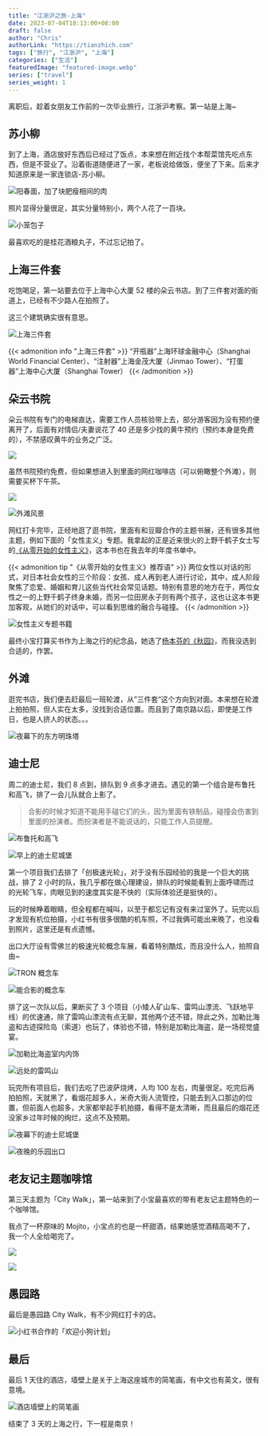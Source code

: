 ```yaml
---
title: "江浙沪之旅-上海"
date: 2023-07-04T18:13:00+08:00
draft: false
author: "Chris"
authorLink: "https://tianzhich.com"
tags: ["旅行", "江浙沪", "上海"]
categories: ["生活"]
featuredImage: "featured-image.webp"
series: ["travel"]
series_weight: 1
---
```


离职后，趁着女朋友工作前的一次毕业旅行，江浙沪考察。第一站是上海~

<!--more-->

## 苏小柳

到了上海，酒店放好东西后已经过了饭点，本来想在附近找个本帮菜馆先吃点东西，但是不营业了。沿着街道随便进了一家，老板说给做饭，便坐了下来。后来才知道原来是一家连锁店-苏小柳。

![](./suxiaoliu-1.jpeg "阳春面，加了块肥瘦相间的肉")

照片显得分量很足，其实分量特别小，两个人花了一百块。

![](./suxiaoliu-2.jpeg "小笼包子")

最喜欢吃的是桂花酒粮丸子，不过忘记拍了。

## 上海三件套

吃饱喝足，第一站要去位于上海中心大厦 52 楼的朵云书店。到了三件套对面的街道上，已经有不少路人在拍照了。

这三个建筑确实很有意思。

![](./shanghai-3-tower.jpeg "上海三件套")

{{< admonition info "上海三件套" >}}
“开瓶器”上海环球金融中心（Shanghai World Financial Center）、“注射器”上海金茂大厦（Jinmao Tower）、“打蛋器”上海中心大厦（Shanghai Tower）
{{< /admonition >}}

## 朵云书院

朵云书院有专门的电梯直达，需要工作人员核验带上去，部分游客因为没有预约便离开了，后面有对情侣/夫妻说花了 40 还是多少找的黄牛预约（预约本身是免费的），不禁感叹黄牛的业务之广泛。

![](./duoyun-store.jpeg)

虽然书院预约免费，但如果想进入到里面的网红咖啡店（可以俯瞰整个外滩），则需要买杯下午茶。

![](./tiramisu.jpeg)

![](./waitan-view.jpeg "外滩风景")

网红打卡完毕，正经地逛了逛书院，里面有和豆瓣合作的主题书展，还有很多其他主题，例如下面的「女性主义」专题。我拿起的正是近来很火的上野千鹤子女士写的[《从零开始的女性主义》](https://book.douban.com/subject/35523099/)，这本书也在我去年的年度书单中。

{{< admonition tip "《从零开始的女性主义》推荐语" >}}
两位女性以对话的形式，对日本社会女性的三个阶段：女孩、成人再到老人进行讨论，其中，成人阶段聚焦了恋爱、婚姻和育儿这些当代社会常见话题。特别有意思的地方在于，两位女性之一的上野千鹤子终身未婚，而另一位田房永子则有两个孩子，这也让这本书更加客观，从她们的对话中，可以看到思维的融合与碰撞。
{{< /admonition >}}

![](./nvxingzhuyi.jpeg "女性主义专题书籍")

最终小宝打算买书作为上海之行的纪念品，她选了[杨本芬的《秋园》](https://book.douban.com/subject/34998019/)，而我没选到合适的，作罢。

## 外滩

逛完书店，我们便去赶最后一班轮渡，从”三件套“这个方向到对面。本来想在轮渡上拍拍照，但人实在太多，没找到合适位置。而且到了南京路以后，即使是工作日，也是人挤人的状态。。。

![](./Oriental-Pearl.jpeg "夜幕下的东方明珠塔")

## 迪士尼

周二的迪士尼，我们 8 点到，排队到 9 点多才进去。遇见的第一个组合是布鲁托和高飞，排了一会儿队就合上影了。

> 合影的时候才知道不能用手碰它们的头，因为里面有铁制品，碰撞会伤害到里面的扮演者。而扮演者是不能说话的，只能工作人员提醒。

![](./Pluto-with-Goofy.jpeg "布鲁托和高飞")

![](./disney-castle-morning.jpeg "早上的迪士尼城堡")

第一个项目我们去排了「创极速光轮」，对于没有乐园经验的我是一个巨大的挑战，排了 2 小时的队，我几乎都在做心理建设，排队的时候能看到上面呼啸而过的光轮飞车，肉眼见到的速度其实是不快的（实际体验还是挺快的）。

玩的时候睁着眼睛，但全程都在喊叫，以至于都忘记有没有来过室外了。玩完以后才发现有机位拍摄，小红书有很多很酷的机车照，不过我俩可能出来晚了，也没看到照片，这里还是有点遗憾。

出口大厅设有雪佛兰的极速光轮概念车展，看着特别酷炫，而且没什么人，拍照自由~

![](./tron-1.jpeg "TRON 概念车")

![](./tron-2.jpeg "能合影的概念车")

排了这一次队以后，果断买了 3 个项目（小矮人矿山车、雷鸣山漂流、飞跃地平线）的优速通，除了雷鸣山漂流有点无聊，其他两个还不错，除此之外，加勒比海盗和古迹探险岛（索道）也玩了，体验也不错，特别是加勒比海盗，是一场视觉盛宴。

![](./Caribbean.jpeg "加勒比海盗室内内饰")

![](./Roaring-Rapids.jpeg "远处的雷鸣山")

玩完所有项目后，我们去吃了巴波萨烧烤，人均 100 左右，肉量很足。吃完后再拍拍照，天就黑了，看烟花超多人，米奇大街人流管控，只能去到入口那边的位置，但前面人也超多，大家都举起手机拍摄，看得不是太清晰，而且最后的烟花还没家乡过年时候的绚烂，这点不及预期。

![](./disney-castle-evening.jpeg "夜幕下的迪士尼城堡")

![](./disney-gate.jpeg "夜晚的乐园出口")

## 老友记主题咖啡馆

第三天主题为「City Walk」，第一站来到了小宝最喜欢的带有老友记主题特色的一个咖啡馆。

我点了一杯原味的 Mojito，小宝点的也是一杯甜酒，结果她感觉酒精高喝不了，我一个人全给喝完了。

![](./friends-coffee-1.jpeg)

![](./friends-coffee-2.jpeg)

## 愚园路

最后是愚园路 City Walk，有不少网红打卡的店。

![](./yuyuan-road.jpeg "小红书合作的「欢迎小狗计划」")

## 最后

最后 1 天住的酒店，墙壁上是关于上海这座城市的简笔画，有中文也有英文，很有意境。

![](./hotel.jpeg "酒店墙壁上的简笔画")

结束了 3 天的上海之行，下一程是南京！